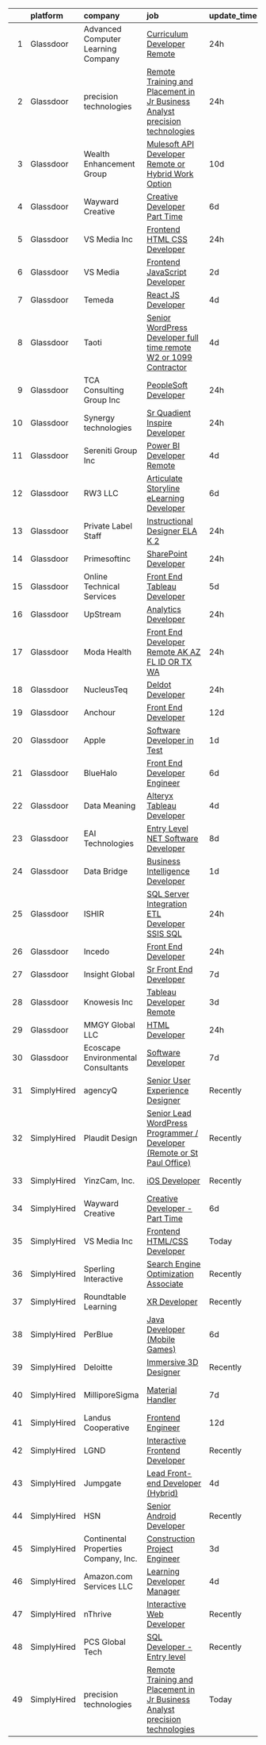 

|    | platform    | company                              | job                                                                                                                                                                                                                                                                                                                                                                                                                                                                                                                                                                                                                                                                                                                                                                                                                                                                                                                                                                                                                                                                                                                                                                                                                                                                                                                                          | update_time   | location                  |
|---:|:------------|:-------------------------------------|:---------------------------------------------------------------------------------------------------------------------------------------------------------------------------------------------------------------------------------------------------------------------------------------------------------------------------------------------------------------------------------------------------------------------------------------------------------------------------------------------------------------------------------------------------------------------------------------------------------------------------------------------------------------------------------------------------------------------------------------------------------------------------------------------------------------------------------------------------------------------------------------------------------------------------------------------------------------------------------------------------------------------------------------------------------------------------------------------------------------------------------------------------------------------------------------------------------------------------------------------------------------------------------------------------------------------------------------------|:--------------|:--------------------------|
|  1 | Glassdoor   | Advanced Computer Learning Company   | [Curriculum Developer   Remote](https://www.glassdoor.com/partner/jobListing.htm?pos=115&ao=1136043&s=58&guid=00000181a9118e959f31a98766ad5fc9&src=GD_JOB_AD&t=SR&vt=w&ea=1&cs=1_d7d13a40&cb=1656398909655&jobListingId=1007966676783&jrtk=3-0-1g6kh33qu2hsc001-1g6kh33r8kbl9800-d6123bb72440717c-)                                                                                                                                                                                                                                                                                                                                                                                                                                                                                                                                                                                                                                                                                                                                                                                                                                                                                                                                                                                                                                          | 24h           | Remote                    |
|  2 | Glassdoor   | precision technologies               | [Remote Training and Placement in Jr Business Analyst precision technologies](https://www.glassdoor.com/partner/jobListing.htm?pos=119&ao=1136043&s=58&guid=00000181a9118e959f31a98766ad5fc9&src=GD_JOB_AD&t=SR&vt=w&ea=1&cs=1_f5535d77&cb=1656398909658&jobListingId=1007966159760&jrtk=3-0-1g6kh33qu2hsc001-1g6kh33r8kbl9800-faff7e879e1a50c4-)                                                                                                                                                                                                                                                                                                                                                                                                                                                                                                                                                                                                                                                                                                                                                                                                                                                                                                                                                                                            | 24h           | Remote                    |
|  3 | Glassdoor   | Wealth Enhancement Group             | [Mulesoft API Developer  Remote or Hybrid Work Option ](https://www.glassdoor.com/partner/jobListing.htm?pos=106&ao=1110586&s=58&guid=00000181a9118e959f31a98766ad5fc9&src=GD_JOB_AD&t=SR&vt=w&ea=1&cs=1_53c22939&cb=1656398909654&jobListingId=1007947040856&cpc=FB7E4A1762AE5BEC&jrtk=3-0-1g6kh33qu2hsc001-1g6kh33r8kbl9800-8272493574be8a3d--6NYlbfkN0D6woh6lFYKyivXHV62vzuzvYTPrX3VFjDhMMqA7YWkr4Gv83HeQTP3icpOIR_rg0Ec7nCGto2epTeNuQhKfH9crT64hQ53cxJBuzjM4CLyS-GT336WkwGPOnmL1el3BcHatgU7jz6SFcRHD0QVtLABTt8TDwLGbLfh9GrSdo54SSzUINaL5bQgbUoThMQaVrJwPg7Jwiv4TzWaCUA-vPAhF-8kEwkG93mlCWpif1SIYczJ6R8szETRbb_zlYnf_uzRpO8yFP31E745xJh4JrROnwCs1L_ua6_IkYMwgFgoCh8OJ1FR_Ofv6fxgz3xzJgWiCzuBPqBfCbO3lXhAbHQdqFRtmOxnZ3Y-b3pXMeT0upDO-suMKIv_PL3Td3tM33P4m-r4kvK9PLgdyZt-AdhY5lxrjV_CH36w3V7y7hehXIDCzLKHBP3owtf78GFekwjrqj5Vt3TYZNw8BMimZtjskWIweGiLlJdFE89r6sn9pFSm5SbwQ_uf04YfG1SXjDD3S-Ky_YhSAZMISKeIl66UbgKc90wwZpIz3o06-tmZxQ%3D%3D)                                                                                                                                                                                                                                                                                                                                                                                                 | 10d           | Plymouth, MN              |
|  4 | Glassdoor   | Wayward Creative                     | [Creative Developer   Part Time](https://www.glassdoor.com/partner/jobListing.htm?pos=121&ao=1136043&s=58&guid=00000181a9118e959f31a98766ad5fc9&src=GD_JOB_AD&t=SR&vt=w&ea=1&cs=1_ecb29166&cb=1656398909658&jobListingId=1007955167727&jrtk=3-0-1g6kh33qu2hsc001-1g6kh33r8kbl9800-7112ac8b51489fde-)                                                                                                                                                                                                                                                                                                                                                                                                                                                                                                                                                                                                                                                                                                                                                                                                                                                                                                                                                                                                                                         | 6d            | Remote                    |
|  5 | Glassdoor   | VS Media Inc                         | [Frontend HTML CSS Developer](https://www.glassdoor.com/partner/jobListing.htm?pos=129&ao=1136043&s=58&guid=00000181a9118e959f31a98766ad5fc9&src=GD_JOB_AD&t=SR&vt=w&cs=1_89fda144&cb=1656398909659&jobListingId=1007967057812&jrtk=3-0-1g6kh33qu2hsc001-1g6kh33r8kbl9800-3443cfae60bfd52c-)                                                                                                                                                                                                                                                                                                                                                                                                                                                                                                                                                                                                                                                                                                                                                                                                                                                                                                                                                                                                                                                 | 24h           | Praha, TX                 |
|  6 | Glassdoor   | VS Media                             | [Frontend JavaScript Developer](https://www.glassdoor.com/partner/jobListing.htm?pos=116&ao=1136043&s=58&guid=00000181a9118e959f31a98766ad5fc9&src=GD_JOB_AD&t=SR&vt=w&ea=1&cs=1_07018e48&cb=1656398909655&jobListingId=1007963035923&jrtk=3-0-1g6kh33qu2hsc001-1g6kh33r8kbl9800-3f6b16f10090edae-)                                                                                                                                                                                                                                                                                                                                                                                                                                                                                                                                                                                                                                                                                                                                                                                                                                                                                                                                                                                                                                          | 2d            | Manhattan                 |
|  7 | Glassdoor   | Temeda                               | [React JS Developer](https://www.glassdoor.com/partner/jobListing.htm?pos=103&ao=1110586&s=58&guid=00000181a9118e959f31a98766ad5fc9&src=GD_JOB_AD&t=SR&vt=w&ea=1&cs=1_8e2ee949&cb=1656398909654&jobListingId=1007959732625&cpc=3DB599BF2F4828F0&jrtk=3-0-1g6kh33qu2hsc001-1g6kh33r8kbl9800-daab9cf358e9a641--6NYlbfkN0Cdyrb_-SYpjIsC7ShR4LTJruqxAexHI1Km_0W0EzpI0flnEmGiV58GZ9xpe0b4n9KvnEwlxLNWrBw5USPH7_yK7Hr0sOLwuBdBAtci8AhMmMFoxKXs5iBNk0ouHvMGgggKeSloHVxXP2HTUaJrgjzIf6iQaufQAIIribjXMNbv4f6do14-85BNRRzFkWm0yeK251dwuOKSE1f2pNj7BI2Un7qshvxv3Lu2JEIRjYLCM0PcIB65n_4FyyFZz-SGH3dBDruc6Vscdr2n3BVgr-ms6uSnexyVoAQJzvyuUVDugnlxD1gM-tO5wIsnkM-34OCqISm3_M4KsY-r3CWbIpjTaGHNLD9R2yhh3yw6v3FSuPS8gINCJ05Rvs98IraFhpmgbBkHFQLJJ-dDtGLEwUeeoAvym4AUA0ZXmNdUeKIhNowZ5jZgsAoHqywyJ5ReKhs87pH86TlgjPHme5Z5ZvIGe2R1Ss3VSqRwSYyt0M7O2izJ4wcCdNaGZLSWZo54Wv0%3D)                                                                                                                                                                                                                                                                                                                                                                                                                                                                                  | 4d            | Remote                    |
|  8 | Glassdoor   | Taoti                                | [Senior WordPress Developer  full time remote W2 or 1099 Contractor ](https://www.glassdoor.com/partner/jobListing.htm?pos=127&ao=1136043&s=58&guid=00000181a9118e959f31a98766ad5fc9&src=GD_JOB_AD&t=SR&vt=w&ea=1&cs=1_6bab89f5&cb=1656398909659&jobListingId=1007960634580&jrtk=3-0-1g6kh33qu2hsc001-1g6kh33r8kbl9800-6360e08e6d003820-)                                                                                                                                                                                                                                                                                                                                                                                                                                                                                                                                                                                                                                                                                                                                                                                                                                                                                                                                                                                                    | 4d            | Washington, DC            |
|  9 | Glassdoor   | TCA Consulting Group Inc             | [PeopleSoft Developer](https://www.glassdoor.com/partner/jobListing.htm?pos=109&ao=1110586&s=58&guid=00000181a9118e959f31a98766ad5fc9&src=GD_JOB_AD&t=SR&vt=w&ea=1&cs=1_54d9ea00&cb=1656398909656&jobListingId=1007966554040&cpc=B101C867B3EF2D75&jrtk=3-0-1g6kh33qu2hsc001-1g6kh33r8kbl9800-dfe0a50bd7c039a4--6NYlbfkN0Aobqe4mQdrTym_OyFCqzynb13PIBNU1hL0lnlL5gTMpN6pH52VqJXUalRLeDBbiOtbSHFfnqWC4b55whytocn2mfkl1F3eCXtf3Ugxfbysvtf-BrHvSGeVFJqhNEYUkp4ZmBnJZepDjxaN81rX6SstojeKDDV3JBt4jWiDxj2BVRU9LLWzdwtgFUi1LWdK7_vrBZcHHJNKHBB9MGeRIbTSgDsFk2iuU3JkhxKvCZxCGS3C1I2nlFFY7OKRrHinfGqh_BY5824MjYWkzY_wGtgXGJR7w6Du0bNPlr5gkX55iiJwUpUB7_sP2fQrU2ZtUPBuCyE-_BSGXy_kl8HkVmglfhv6yD229Otu1r6GIeyoNlUx-1Oh1OUSEgKEZaRAhmzpD_jD-fjE3h9iOiKYn29_VU1SVPlQg7L5zpo7sWCAx2uWT-UHi9Dj9EY5sTfjc0H5dWo_JO9_PSsem5ifCu48myoPm9bVMVKetCHBo7V4GMdKYAbg1pfw0x93BgtBqR5LCFT013rXC6HkoBB4eaaIBYfcOOe9880%3D)                                                                                                                                                                                                                                                                                                                                                                                                                                                | 24h           | New York, NY              |
| 10 | Glassdoor   | Synergy technologies                 | [Sr  Quadient Inspire Developer](https://www.glassdoor.com/partner/jobListing.htm?pos=122&ao=1136043&s=58&guid=00000181a9118e959f31a98766ad5fc9&src=GD_JOB_AD&t=SR&vt=w&ea=1&cs=1_99bcff31&cb=1656398909658&jobListingId=1007965535540&jrtk=3-0-1g6kh33qu2hsc001-1g6kh33r8kbl9800-c79fabd8ad38f89e-)                                                                                                                                                                                                                                                                                                                                                                                                                                                                                                                                                                                                                                                                                                                                                                                                                                                                                                                                                                                                                                         | 24h           | Remote                    |
| 11 | Glassdoor   | Sereniti Group  Inc                  | [Power BI Developer   Remote](https://www.glassdoor.com/partner/jobListing.htm?pos=108&ao=1110586&s=58&guid=00000181a9118e959f31a98766ad5fc9&src=GD_JOB_AD&t=SR&vt=w&ea=1&cs=1_13969a79&cb=1656398909654&jobListingId=1007959211842&cpc=47CFDC01B3F81FAC&jrtk=3-0-1g6kh33qu2hsc001-1g6kh33r8kbl9800-018b4c3a6fdc9f6a--6NYlbfkN0AsgyNYn6GlE6hwSs-1Th1Rqyat53Mgf_M-SsNqHfZOC49Z473BWrGt9eNBvflvIdAaCj6ZsuxObqZq8hYNmYAOc5RynV2ILFx-bkeU3dSFRBncTiDs31RKnhk2EKoB9XMOCH2Bl1uoj0mdPzrqdME0MYetBOxlX7KUN1eYkbjESouuQu2r6JhAJa-nmF8Z7WE3aoWxsiR-_kEQHvCBD9Xoy4UjBCChHuTyjeQs9S4zV2HbU33I40RSI29EqNRVFnmAelgvuVWnPNqTM7iOfc3_SKHpsv-O5iYwyb8Ftq-3l5rGudWfBDpMirN2zKR4V8gKohMu5ow0yc9tdZCmKCcd6xDMnABgrknI4zzj_WtyN9w3tQQGVAm-OyoSMzH-T29zKfNl-2FIG3MM4atoJLInP0gWdZnKxMapkADOVXZrKH0_hrJfKa4j91ijgp2sFgXR2kvA8mi-lL_Al2NPK4U4BYcd-UY525aiUoVEaU9DK57WWiU7km8Wq-wul7O6V1WTsH-XS6PS2A%3D%3D)                                                                                                                                                                                                                                                                                                                                                                                                                                                           | 4d            | Remote                    |
| 12 | Glassdoor   | RW3 LLC                              | [Articulate Storyline eLearning Developer](https://www.glassdoor.com/partner/jobListing.htm?pos=105&ao=1110586&s=58&guid=00000181a9118e959f31a98766ad5fc9&src=GD_JOB_AD&t=SR&vt=w&ea=1&cs=1_d7df374d&cb=1656398909654&jobListingId=1007954291521&cpc=FB7E4A1762AE5BEC&jrtk=3-0-1g6kh33qu2hsc001-1g6kh33r8kbl9800-84a2c50a400d11b3--6NYlbfkN0AR_U2yQdlFrikWM0tt_WT6JNkY2txlKWUVJNCIPuHpeAONwh9gF7MwMITKb621Kgd8YSyPsUNrKP-r23UJ_C5s3ihJwX-WZ6XaQElLU8-peWOtLTOhPBV8B7l6PMI_MGM0HLGGKP25p8ttpP-x454b9AAUP5tx1IoG4XQT9xsDZZ7iCBdCARDbxKJkGagnlGXhz_aLj_pANM7D8xQ2lpCKB5rmJOEQSi3bkvJDira2FQVe7h58giqI4kIoU3iJr0hls3QalIpNqVV6Dhzt1f7kCqL_0vAlADcYtXt3wFuP2JBEE7RxLpVMII_TO4IQkupSjGRRgMGHLa2s5NW5_atY41nXJ9Axb02f-2HWTsKpm4NU-oWgWEpY5Yd8VnLWPdBgxXw7Jv33t_aZESlbLW1JUWnfID1xrqQ_kCIzVWNKBEr9xAFZXn_3qqCiGJawSNOG7dUB0MEOE8V1Zr2RImOWWZ22qXwgg5x19xFEzJqc9k4KHAEx1H84ICJzo6YfoeI-W5aJoiTjWg%3D%3D)                                                                                                                                                                                                                                                                                                                                                                                                                                              | 6d            | Remote                    |
| 13 | Glassdoor   | Private Label Staff                  | [Instructional Designer ELA  K 2 ](https://www.glassdoor.com/partner/jobListing.htm?pos=130&ao=1136043&s=58&guid=00000181a9118e959f31a98766ad5fc9&src=GD_JOB_AD&t=SR&vt=w&ea=1&cs=1_7454bd86&cb=1656398909659&jobListingId=1007967542193&jrtk=3-0-1g6kh33qu2hsc001-1g6kh33r8kbl9800-b455b2fdb8da9355-)                                                                                                                                                                                                                                                                                                                                                                                                                                                                                                                                                                                                                                                                                                                                                                                                                                                                                                                                                                                                                                       | 24h           | Baltimore, MD             |
| 14 | Glassdoor   | Primesoftinc                         | [SharePoint Developer](https://www.glassdoor.com/partner/jobListing.htm?pos=114&ao=1136043&s=58&guid=00000181a9118e959f31a98766ad5fc9&src=GD_JOB_AD&t=SR&vt=w&ea=1&cs=1_8b8b12a9&cb=1656398909655&jobListingId=1007966011229&jrtk=3-0-1g6kh33qu2hsc001-1g6kh33r8kbl9800-e2dbc324dc0ce8ea-)                                                                                                                                                                                                                                                                                                                                                                                                                                                                                                                                                                                                                                                                                                                                                                                                                                                                                                                                                                                                                                                   | 24h           | Remote                    |
| 15 | Glassdoor   | Online Technical Services            | [Front End Tableau Developer](https://www.glassdoor.com/partner/jobListing.htm?pos=110&ao=1110586&s=58&guid=00000181a9118e959f31a98766ad5fc9&src=GD_JOB_AD&t=SR&vt=w&ea=1&cs=1_45d7d056&cb=1656398909655&jobListingId=1007957453305&cpc=47CFDC01B3F81FAC&jrtk=3-0-1g6kh33qu2hsc001-1g6kh33r8kbl9800-1bafb488763ba78f--6NYlbfkN0CO3lo8tTSczNz5vS4BPhUQq5cXCmywFqjKhWVhQ5Cs0rpojEv2EMPlMF6RJyTPSWwlIzTCFRQ5b22Tj0U5RdYUupRFgmZvG26PIq42d-GCnE4pdddfPagnS4fXdqviGMNNQcHJ0-fS8g1wCVLULirs3_QZ5DhkVSiY6GRyxGg0GnNILLNRNtReWOa-FJkNmjTznus13Pc0pk3ReVPXdWhX_K_Jchvc6iAZri31tn2ZcaJunLvCzg1FzZ8BNho-8rpWkieFqwMk6a2fvlWeuYW-CsS1GY32d0b6Sc3eO5X4PCms5OHRnV6ue0zfWOOT0CCcyH_NR4q3dIeZmTXjAlckt-UtqYGitA74Tmrm5NbTHlqxiIYb-ER_LBvzNey6yIXJsVCrGq4hE7OsZ8Eej37Oa4WI8_uNAsjGFtS8uRoaGKrjH75jCQneEGZtjazElWN3OGBS_CyCfOmSnxVC4gLTHK743_lcQLEb2Ro0mANasUdrGCRyLjxOsvEjeVNymHU6cpcQt77DsQ%3D%3D)                                                                                                                                                                                                                                                                                                                                                                                                                                                           | 5d            | Union City, CA            |
| 16 | Glassdoor   | UpStream                             | [Analytics Developer](https://www.glassdoor.com/partner/jobListing.htm?pos=118&ao=1136043&s=58&guid=00000181a9118e959f31a98766ad5fc9&src=GD_JOB_AD&t=SR&vt=w&cs=1_1f186dfb&cb=1656398909655&jobListingId=1007967055832&jrtk=3-0-1g6kh33qu2hsc001-1g6kh33r8kbl9800-2c39c9007d66224f-)                                                                                                                                                                                                                                                                                                                                                                                                                                                                                                                                                                                                                                                                                                                                                                                                                                                                                                                                                                                                                                                         | 24h           | Remote                    |
| 17 | Glassdoor   | Moda Health                          | [Front End Developer  Remote  AK  AZ  FL  ID  OR  TX  WA ](https://www.glassdoor.com/partner/jobListing.htm?pos=123&ao=1136043&s=58&guid=00000181a9118e959f31a98766ad5fc9&src=GD_JOB_AD&t=SR&vt=w&cs=1_4c9ee9c3&cb=1656398909659&jobListingId=1007966401788&jrtk=3-0-1g6kh33qu2hsc001-1g6kh33r8kbl9800-559541885419122f-)                                                                                                                                                                                                                                                                                                                                                                                                                                                                                                                                                                                                                                                                                                                                                                                                                                                                                                                                                                                                                    | 24h           | Portland, OR              |
| 18 | Glassdoor   | NucleusTeq                           | [Deldot Developer](https://www.glassdoor.com/partner/jobListing.htm?pos=126&ao=1136043&s=58&guid=00000181a9118e959f31a98766ad5fc9&src=GD_JOB_AD&t=SR&vt=w&ea=1&cs=1_2e78b524&cb=1656398909659&jobListingId=1007967378628&jrtk=3-0-1g6kh33qu2hsc001-1g6kh33r8kbl9800-5b3325ef44cd7577-)                                                                                                                                                                                                                                                                                                                                                                                                                                                                                                                                                                                                                                                                                                                                                                                                                                                                                                                                                                                                                                                       | 24h           | Richmond, VA              |
| 19 | Glassdoor   | Anchour                              | [Front End Developer](https://www.glassdoor.com/partner/jobListing.htm?pos=112&ao=1136043&s=58&guid=00000181a9118e959f31a98766ad5fc9&src=GD_JOB_AD&t=SR&vt=w&ea=1&cs=1_ccb53bbc&cb=1656398909656&jobListingId=1007943168896&jrtk=3-0-1g6kh33qu2hsc001-1g6kh33r8kbl9800-b3535972b6e024af-)                                                                                                                                                                                                                                                                                                                                                                                                                                                                                                                                                                                                                                                                                                                                                                                                                                                                                                                                                                                                                                                    | 12d           | Remote                    |
| 20 | Glassdoor   | Apple                                | [Software Developer in Test](https://www.glassdoor.com/partner/jobListing.htm?pos=107&ao=1110586&s=58&guid=00000181a9118e959f31a98766ad5fc9&src=GD_JOB_AD&t=SR&vt=w&cs=1_48322c03&cb=1656398909654&jobListingId=1007965233608&cpc=8795CF9063CD573D&jrtk=3-0-1g6kh33qu2hsc001-1g6kh33r8kbl9800-2d5150b56ce660db--6NYlbfkN0BvKrLyj5gPmtZO9T8euul8TCxuuKNOtzRJOomxnwSEodTz2Bc-sPZlbtkML8D-m4rgwDOQs48OFgIdZw4kPA3JQnDRPdqwepWP60EVyi8nHl1s-LQmrHZAz_TPp7Qw-dnz1w1EAX2U6FfqOYuf1I0pfgX6VvvRNjBefycHOGl0BXwXAgQYtNIq8uNPE_g1TOb3VrX5f2etHKAMPEkcoR0vXXF2D4l47uVBBW30mTcyZgpJLEM4AnnRbEKqB37CtHeO5RT0AkEhdimt5pdXiV2wJblv2_f2skjRiFRT4UwXbpNLh5R8iMM5TN0k0EA4qM_B4KHGZz4N20r9tXWByhquJa2xpjMmUTD582zKub6o-eXcIXVokOxdH53NPiaJuRkRAN7MVveq0D78UnyACsanjTKwuPqu86oDoEC7IAXSCShvqFtL983e00GdOnUhGA-i12Pue-LkQ5j3668fIr5JVv5nwqMnv5pinrhBSPmedjdNTw_Qpw4eZK7MRUYU0dcV1u2B7Y1E8Cfip1J-BDZs6PyYZZDBj2ljt-XJZm2T8s7sfaBGJ0WxBSBMy0EG73r7ffFzsGFg6xTF58DZIaa_R8DojpPf5PoE3hVdJxLpCq8kyJ1jnn0pILFo32rTkRLAx7zA9DVwmDXz-opM-T-roKXms1XnEPuO9CEonwC0Q9qvHADeJdqFpUOEzHOYPQXPWD-ky6VccRq2bKpnThdqs9d4UjvPr5Ufdpu2UkexTymfR6DAwKUPFYFFy2bx6-0q6Ye93F1AI4MBYT9inNP-81q71uMxh9EiigMK6x-4-nfJRoRk1oDVSfiByfF_6hfwUo7NG6NNmAvLlQ698m-BMTV0tsk-MIJaXotatpm-bb8ya3Bu7fpoQJ7aMgJIBQygwdTXKVOOAAd3ihYZkTRQIEstWAsCwO98CqTRjxrrSwuvY_q3kCJQihsnVS4kYHse6Vik6h6p8A%3D%3D) | 1d            | Boulder, CO               |
| 21 | Glassdoor   | BlueHalo                             | [Front End Developer   Engineer](https://www.glassdoor.com/partner/jobListing.htm?pos=101&ao=1110586&s=58&guid=00000181a9118e959f31a98766ad5fc9&src=GD_JOB_AD&t=SR&vt=w&cs=1_f127d03b&cb=1656398909653&jobListingId=1007955349387&cpc=E509DD49A6927373&jrtk=3-0-1g6kh33qu2hsc001-1g6kh33r8kbl9800-435ee7b5a0318615--6NYlbfkN0B3FiKDffobGC5hmnfDqKOnRQACvXYOAZiamqVpT9aE2795c7mcvWvo93bHQ_m66IYyyMW5EhEvahP7MiII08AdRzm9b7whzFODftyt6NNzjZu26TI7Fm-jni53rlVKiJLSPInD647rkF-ZVOvFItuvUBnuh440Q8PuYCFVb5h-uL4KwX-BarnNKN55X9GqjA0CCpAmajPGfQj4tg290P6N1nOVFINzuMRjM3xIveyssFDGuCwGXqDXejkge6-rM0X74wvJ60kMJ9bshCmo2gUsYFyprW-0oXNxuufb2zcUTIJF07zSz9c57C1fzJYYVx5UBmvpMG99dyBuIx_I8xg9AwnYM47_SkJ533aVzFcniDvNO1lLcbvKtE0bdcKQigbz7RIKtx1_0FxiKnnTgBtv-ktZnx5Z9SX_5bwpVWNUuzyZmBOMyf3D6kLDJBtr1v3usQH1m1RpRVvN--MXhZDxloBBKzXt5v1xzVc0SXVJCBFXoe0EAz0Y5vai4jwYn5P_7x7B3GikFdZpdzIjWnnoE75S_UWpsgi58md1t_Q1wX5PHqGtCDL3P8m5F1PC7zevcbWpPZbXz5Tuny09qcBHOOvqkZY9mjcNbcm4yPd2TIG-Q3Sln-jwoEMwjq5h9wrlhKsfqq1948b3qyf0NPWdIgzwQP3-KRyq6XRXJ7WCKVmTO451nOtD117IMXs4HObpVBAKOdZefHQ78KMNSyxeREcvTq1vsqMiC6WagrYGYw%3D%3D)                                                                                                                                                                                                                             | 6d            | Rockville, MD             |
| 22 | Glassdoor   | Data Meaning                         | [Alteryx Tableau Developer](https://www.glassdoor.com/partner/jobListing.htm?pos=125&ao=1136043&s=58&guid=00000181a9118e959f31a98766ad5fc9&src=GD_JOB_AD&t=SR&vt=w&ea=1&cs=1_457b568f&cb=1656398909659&jobListingId=1007960221883&jrtk=3-0-1g6kh33qu2hsc001-1g6kh33r8kbl9800-9d29f6d088eeed08-)                                                                                                                                                                                                                                                                                                                                                                                                                                                                                                                                                                                                                                                                                                                                                                                                                                                                                                                                                                                                                                              | 4d            | Remote                    |
| 23 | Glassdoor   | EAI Technologies                     | [Entry Level  NET Software Developer](https://www.glassdoor.com/partner/jobListing.htm?pos=102&ao=1110586&s=58&guid=00000181a9118e959f31a98766ad5fc9&src=GD_JOB_AD&t=SR&vt=w&cs=1_10e6f1d3&cb=1656398909653&jobListingId=1007949466782&cpc=9FE5D8D7282D4400&jrtk=3-0-1g6kh33qu2hsc001-1g6kh33r8kbl9800-932e3c7dd30e651e--6NYlbfkN0BkyVyI3uzmcA9Hk0QF97k2oWtllSQatNLZYd8AAWoe5804uzGbN2hO0o37koSYC5x4AiofaZI9_hqJdO5GYSzkn2Zmydyd7wuV0eiEp8yu9Jmg4Afg58BLss2HRwcd-YxvSFKVaXxbB-PB1saeDkazMjCgr6SjYd-oT6_Bgi26FhLW7FLhCvDev97-lCEYqYBGP4ZeWyuqvwJjhMVYv9kuRRCWJZmQw9plchNlkHT5Vtctlw8bflLS-kLTbvQx58FzB4a4jGXknBaBiyR-6qR1oNFwoz6B-uaU95LpZMDCXSWIdzcO9nHj9X-ShSLqe75eCmf-LMqLOGGIQvG4g4_Nnftpdm1LPUafa3h5m0drTE750hAN1abC6608drr9c8Hi5tTQoIotxGg4rZaxntWpeHtaRPvt_DrymdvRaP8bXM3nHLyAXbCoCGOV0gTrMk6yXn5_L-Wsb6KrpVa4XDLrHts3diIXDjoKkUhkXAnVzrGomy94vzXTxFbYFYJ0hyATLIICj0rDVaHLhYOxyhQyXbszXQeW_reyKZL18QL_i654vmwz1lgZnXLqZgDA8B2cdCjhWvYrYQRehmrVRxPfrN3nZC-AoNlrWGhn-BH2kb71_Na4-jQLr9TmQJynhxRL7o3K3EzUKveh9mR_XgmOXjti3388pFkpSqyixid9gPI0TStQoFTz3PyxdtkHSjnddaE_pkg_xnhd46yqq6EUSOpcgHsp8SIxXEo6BAnXphYaEKwqVP74)                                                                                                                                                                                                                    | 8d            | Vienna, VA                |
| 24 | Glassdoor   | Data Bridge                          | [Business Intelligence Developer](https://www.glassdoor.com/partner/jobListing.htm?pos=124&ao=1136043&s=58&guid=00000181a9118e959f31a98766ad5fc9&src=GD_JOB_AD&t=SR&vt=w&ea=1&cs=1_c2e5a5ea&cb=1656398909659&jobListingId=1007965090710&jrtk=3-0-1g6kh33qu2hsc001-1g6kh33r8kbl9800-c9cc2ce1c3ccfdd5-)                                                                                                                                                                                                                                                                                                                                                                                                                                                                                                                                                                                                                                                                                                                                                                                                                                                                                                                                                                                                                                        | 1d            | Remote                    |
| 25 | Glassdoor   | ISHIR                                | [SQL Server Integration ETL Developer  SSIS SQL ](https://www.glassdoor.com/partner/jobListing.htm?pos=128&ao=1136043&s=58&guid=00000181a9118e959f31a98766ad5fc9&src=GD_JOB_AD&t=SR&vt=w&ea=1&cs=1_7031fc3e&cb=1656398909659&jobListingId=1007967384306&jrtk=3-0-1g6kh33qu2hsc001-1g6kh33r8kbl9800-cc8e6565fb523e9d-)                                                                                                                                                                                                                                                                                                                                                                                                                                                                                                                                                                                                                                                                                                                                                                                                                                                                                                                                                                                                                        | 24h           | Remote                    |
| 26 | Glassdoor   | Incedo                               | [Front End Developer](https://www.glassdoor.com/partner/jobListing.htm?pos=120&ao=1136043&s=58&guid=00000181a9118e959f31a98766ad5fc9&src=GD_JOB_AD&t=SR&vt=w&cs=1_d6db182d&cb=1656398909658&jobListingId=1007965542555&jrtk=3-0-1g6kh33qu2hsc001-1g6kh33r8kbl9800-6d5d9cf365b5e491-)                                                                                                                                                                                                                                                                                                                                                                                                                                                                                                                                                                                                                                                                                                                                                                                                                                                                                                                                                                                                                                                         | 24h           | Tampa, FL                 |
| 27 | Glassdoor   | Insight Global                       | [Sr  Front End Developer](https://www.glassdoor.com/partner/jobListing.htm?pos=111&ao=1110586&s=58&guid=00000181a9118e959f31a98766ad5fc9&src=GD_JOB_AD&t=SR&vt=w&ea=1&cs=1_bcd79cef&cb=1656398909655&jobListingId=1007952577600&cpc=AC285F3A3ECA6BB0&jrtk=3-0-1g6kh33qu2hsc001-1g6kh33r8kbl9800-627074498f385df0--6NYlbfkN0BKkHZu3wF05EeDimN_p6sYpKCMArvwa95YdH7UpkaBCuXZAtggzO9lGKJZ-EjBDGGBfQFS0VP4iyl6WMhxPlOMC8SCJgI0QK2OBCE1G4e-nS8oJq6Rqf7iAvn4hNZtOtGYxaM03zeUMJlInH1wZpE8Xa-BX9VOtQNUXf89bQym52AS24gyQUJuWylPGyjj-fV8POq81_Tmz5yChpXUi3_s5FuOM8R-QXjTcDsX049TMtQsl-huxzxvM1MhFMUeaxix1-TONFhjfsZxZk9RNHb8G98uWU6DBMTmLs4-CwB-DIYDp06RkJ5dbuIxe2SgfrZ_RUkkdTfROHdZgNnKLpeOQpqqPKzRQaxpG3cyJLq-zvnB1hLQHAyc66q0IJv3tbHTrvU8siXPYibN2DdKdku62GsgdTMIxoKsibiF3IkMhyyyZK2ynjgXpAxu1sMCPtCHcpaGoL9MuQQSuC-mhfRM7V6Etrsays9dbnLsjzEbgEEZHOotXJTiOr2Y8ib8Quk%3D)                                                                                                                                                                                                                                                                                                                                                                                                                                                                             | 7d            | Remote                    |
| 28 | Glassdoor   | Knowesis  Inc                        | [Tableau Developer  Remote ](https://www.glassdoor.com/partner/jobListing.htm?pos=117&ao=1136043&s=58&guid=00000181a9118e959f31a98766ad5fc9&src=GD_JOB_AD&t=SR&vt=w&cs=1_5cafe1dd&cb=1656398909655&jobListingId=1007962078913&jrtk=3-0-1g6kh33qu2hsc001-1g6kh33r8kbl9800-5f5b684eb3197c05-)                                                                                                                                                                                                                                                                                                                                                                                                                                                                                                                                                                                                                                                                                                                                                                                                                                                                                                                                                                                                                                                  | 3d            | Alexandria, VA            |
| 29 | Glassdoor   | MMGY Global LLC                      | [HTML Developer](https://www.glassdoor.com/partner/jobListing.htm?pos=113&ao=1136043&s=58&guid=00000181a9118e959f31a98766ad5fc9&src=GD_JOB_AD&t=SR&vt=w&ea=1&cs=1_134466a0&cb=1656398909655&jobListingId=1007966570400&jrtk=3-0-1g6kh33qu2hsc001-1g6kh33r8kbl9800-60f72d76cb5347f2-)                                                                                                                                                                                                                                                                                                                                                                                                                                                                                                                                                                                                                                                                                                                                                                                                                                                                                                                                                                                                                                                         | 24h           | Overland Park, KS         |
| 30 | Glassdoor   | Ecoscape Environmental Consultants   | [Software Developer](https://www.glassdoor.com/partner/jobListing.htm?pos=104&ao=1110586&s=58&guid=00000181a9118e959f31a98766ad5fc9&src=GD_JOB_AD&t=SR&vt=w&ea=1&cs=1_7742bb5e&cb=1656398909654&jobListingId=1007952102855&cpc=A0637F14311B9419&jrtk=3-0-1g6kh33qu2hsc001-1g6kh33r8kbl9800-c0dbef9cc80f9b2c--6NYlbfkN0DdLn5tXN_RiyJSiFodarGZFJKa8s6F6AK0THPBWp05McNH5sQAMcv2nlelUUPiTMhWfWCBHWgAA4x83BxFuwgBUvNHEQIzGAUw27T4UkdAMce-Ck5tl3PQbwhsutKJWhXZmns0LGb1zlfevXP7Ddb2ULLIAqmSjsSHB4GPvo1-sF5Nws6cxbM6_pOEOTKDZtwXJozDLMBmbiQfXl74iQUayP6K0bunDlHJ8Vu78R9VuSeXGxY8Wc0fR8yEsL1Em8PNkGw9N1PNLS70TAeupkKdjf7keFHCrhXgEf8Y793I9KQw1rnFOojJgOoL1DdLJzWZnYb-7_KRw1tGPHHfruPgXC1mny6aBlkEJ58RMbwQmm77okoaezx6xXryuOB2G1-zqZs-pIjrEIrr0rWe0CFNuKRT9ZmIXI3Mf_dRkhRtOGGYi7GlxvOGixu4QVmgXCI9VITHu8XOuv7jMhJ-UF-Lom30WkJxWQpdomrWUaa-1bX9tIVzaKcE)                                                                                                                                                                                                                                                                                                                                                                                                                                                                                                | 7d            | Calimesa, CA              |
| 31 | SimplyHired | agencyQ                              | [Senior User Experience Designer](https://www.simplyhired.com/job/cIDtvicOoH53aMYEP0Ljm-akwv5PTKqGSpFWDKdyocaD4666RjrRkA?q=interactive+developer)                                                                                                                                                                                                                                                                                                                                                                                                                                                                                                                                                                                                                                                                                                                                                                                                                                                                                                                                                                                                                                                                                                                                                                                            | Recently      | Bethesda, MD              |
| 32 | SimplyHired | Plaudit Design                       | [Senior Lead WordPress Programmer / Developer (Remote or St Paul Office)](https://www.simplyhired.com/job/fOy7m08ahUgwRsqI74yYLFkL59b8ew4XGr_hFdDaWRzp6_f_9gtC8w?q=interactive+developer)                                                                                                                                                                                                                                                                                                                                                                                                                                                                                                                                                                                                                                                                                                                                                                                                                                                                                                                                                                                                                                                                                                                                                    | Recently      | Saint Paul, MN            |
| 33 | SimplyHired | YinzCam, Inc.                        | [iOS Developer](https://www.simplyhired.com/job/O7s3dealHuxhU0MGhoaMnfOJziqVEUTHKEJtlDWUSPF8S_dqWf-8-Q?q=interactive+developer)                                                                                                                                                                                                                                                                                                                                                                                                                                                                                                                                                                                                                                                                                                                                                                                                                                                                                                                                                                                                                                                                                                                                                                                                              | Recently      | Pittsburgh, PA            |
| 34 | SimplyHired | Wayward Creative                     | [Creative Developer - Part Time](https://www.simplyhired.com/job/q3vrO9Z4pUIh14VjHVVllHF_ysh9GzkcpvNoMHlALIW8clhPPytz-Q?q=interactive+developer)                                                                                                                                                                                                                                                                                                                                                                                                                                                                                                                                                                                                                                                                                                                                                                                                                                                                                                                                                                                                                                                                                                                                                                                             | 6d            | Remote                    |
| 35 | SimplyHired | VS Media Inc                         | [Frontend HTML/CSS Developer](https://www.simplyhired.com/job/VzZy8EBgyY3IPSfEufqVeZwx7pgtdvED6_rnTTpbNJSTBO4kAJr07w?q=interactive+developer)                                                                                                                                                                                                                                                                                                                                                                                                                                                                                                                                                                                                                                                                                                                                                                                                                                                                                                                                                                                                                                                                                                                                                                                                | Today         | Praha, TX                 |
| 36 | SimplyHired | Sperling Interactive                 | [Search Engine Optimization Associate](https://www.simplyhired.com/job/7YmB33hYZgMGbdtFF28mpEziwitz1V0EhnKrlVe8AwYX9nYXa0eNRQ?q=interactive+developer)                                                                                                                                                                                                                                                                                                                                                                                                                                                                                                                                                                                                                                                                                                                                                                                                                                                                                                                                                                                                                                                                                                                                                                                       | Recently      | Salem, MA                 |
| 37 | SimplyHired | Roundtable Learning                  | [XR Developer](https://www.simplyhired.com/job/wOQuZ9koRYUSm1hEeqD5cBAg2gv6ZaNx9lP6DooZsrvy6adzC62lYg?q=interactive+developer)                                                                                                                                                                                                                                                                                                                                                                                                                                                                                                                                                                                                                                                                                                                                                                                                                                                                                                                                                                                                                                                                                                                                                                                                               | Recently      | Chagrin Falls, OH         |
| 38 | SimplyHired | PerBlue                              | [Java Developer (Mobile Games)](https://www.simplyhired.com/job/PY0QOrCruQmH8UkVjCUOR-5Ldg_Klnv7FrQBZZHphPRtkMkyx0RM8A?q=interactive+developer)                                                                                                                                                                                                                                                                                                                                                                                                                                                                                                                                                                                                                                                                                                                                                                                                                                                                                                                                                                                                                                                                                                                                                                                              | 6d            | Madison, WI               |
| 39 | SimplyHired | Deloitte                             | [Immersive 3D Designer](https://www.simplyhired.com/job/7F6LCgDBT8bB3fAdrQI5gd6cIR-f7cV0HH5I9-xf-b8SeU7zD6tMdQ?q=interactive+developer)                                                                                                                                                                                                                                                                                                                                                                                                                                                                                                                                                                                                                                                                                                                                                                                                                                                                                                                                                                                                                                                                                                                                                                                                      | Recently      | Greensboro, NC            |
| 40 | SimplyHired | MilliporeSigma                       | [Material Handler](https://www.simplyhired.com/job/GyIkOJMeTeCCe5CIhY45v4z-a3yQFBa09AWrvijSi0ALSJflgp1rTA?q=interactive+developer)                                                                                                                                                                                                                                                                                                                                                                                                                                                                                                                                                                                                                                                                                                                                                                                                                                                                                                                                                                                                                                                                                                                                                                                                           | 7d            | Milwaukee, WI +1 location |
| 41 | SimplyHired | Landus Cooperative                   | [Frontend Engineer](https://www.simplyhired.com/job/tRvSZkvmUCgZV84ONkMMoKpqHBWZtd4anSC6ObLnW_5QIBK4-7XsRA?q=interactive+developer)                                                                                                                                                                                                                                                                                                                                                                                                                                                                                                                                                                                                                                                                                                                                                                                                                                                                                                                                                                                                                                                                                                                                                                                                          | 12d           | Des Moines, IA            |
| 42 | SimplyHired | LGND                                 | [Interactive Frontend Developer](https://www.simplyhired.com/job/QBScIrkfLz29iHNX9Wd50j4WS5fum6LpGGgXWt5srH03CbHwPcTfwg?q=interactive+developer)                                                                                                                                                                                                                                                                                                                                                                                                                                                                                                                                                                                                                                                                                                                                                                                                                                                                                                                                                                                                                                                                                                                                                                                             | Recently      | Remote                    |
| 43 | SimplyHired | Jumpgate                             | [Lead Front-end Developer (Hybrid)](https://www.simplyhired.com/job/FpXbLyhUV_doQnR5wwkDU9i_j79A7n_K0snAFJFDGSCeUxIW6FxJrw?q=interactive+developer)                                                                                                                                                                                                                                                                                                                                                                                                                                                                                                                                                                                                                                                                                                                                                                                                                                                                                                                                                                                                                                                                                                                                                                                          | 4d            | Des Moines, IA            |
| 44 | SimplyHired | HSN                                  | [Senior Android Developer](https://www.simplyhired.com/job/TjGHFblWay9MQSXDq1IIbri6K8V_mLic0X3VG5NvPk9hkS-bFySTrg?q=interactive+developer)                                                                                                                                                                                                                                                                                                                                                                                                                                                                                                                                                                                                                                                                                                                                                                                                                                                                                                                                                                                                                                                                                                                                                                                                   | Recently      | West Chester, PA          |
| 45 | SimplyHired | Continental Properties Company, Inc. | [Construction Project Engineer](https://www.simplyhired.com/job/oJiK0Fub6oZ4_n6ky_f05o_eNmzGlDpzY_M0maaKOBe6ATX2Mwh1Bw?q=interactive+developer)                                                                                                                                                                                                                                                                                                                                                                                                                                                                                                                                                                                                                                                                                                                                                                                                                                                                                                                                                                                                                                                                                                                                                                                              | 3d            | Menomonee Falls, WI       |
| 46 | SimplyHired | Amazon.com Services LLC              | [Learning Developer Manager](https://www.simplyhired.com/job/3iwUQv2pP0wT1-WU3SEK3CxhwaXN8LfDwaMfK9YyKRCgXsvfZN5rCA?q=interactive+developer)                                                                                                                                                                                                                                                                                                                                                                                                                                                                                                                                                                                                                                                                                                                                                                                                                                                                                                                                                                                                                                                                                                                                                                                                 | 4d            | Remote                    |
| 47 | SimplyHired | nThrive                              | [Interactive Web Developer](https://www.simplyhired.com/job/v8wLe9KtAa9EfV3AFBmUoCNYhQzeTleruHmOZ7vy6NhbTKuZyCmrZQ?q=interactive+developer)                                                                                                                                                                                                                                                                                                                                                                                                                                                                                                                                                                                                                                                                                                                                                                                                                                                                                                                                                                                                                                                                                                                                                                                                  | Recently      | Remote                    |
| 48 | SimplyHired | PCS Global Tech                      | [SQL Developer - Entry level](https://www.simplyhired.com/job/iahfDJfAT-17b-x8gSh_2EW151owSTU-ZFHEGCxlQAfVKWf_sr5DYA?q=interactive+developer)                                                                                                                                                                                                                                                                                                                                                                                                                                                                                                                                                                                                                                                                                                                                                                                                                                                                                                                                                                                                                                                                                                                                                                                                | Recently      | Washington, DC            |
| 49 | SimplyHired | precision technologies               | [Remote Training and Placement in Jr Business Analyst precision technologies](https://www.simplyhired.com/job/4XrbJf6SAzx4F5vHqw_xJ0rGpf4Z2AFkFJOmk9B5ZgZbRELeI-ajtw?q=interactive+developer)                                                                                                                                                                                                                                                                                                                                                                                                                                                                                                                                                                                                                                                                                                                                                                                                                                                                                                                                                                                                                                                                                                                                                | Today         | Remote                    |